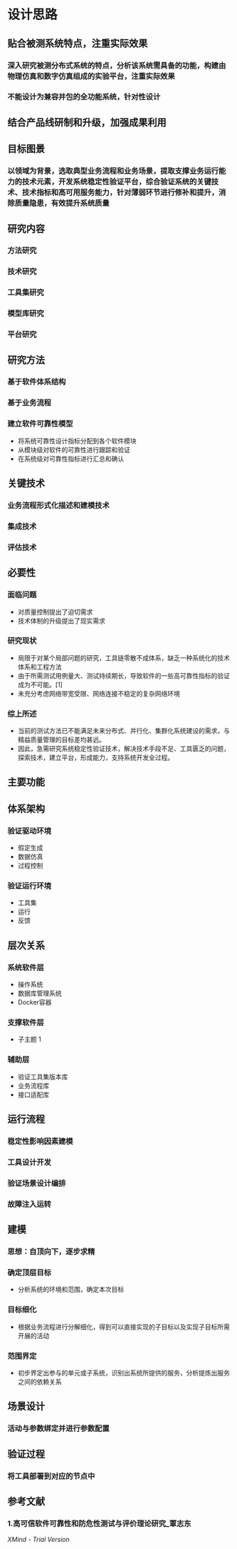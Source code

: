 # 设计思路

## 贴合被测系统特点，注重实际效果

### 深入研究被测分布式系统的特点，分析该系统需具备的功能，构建由物理仿真和数字仿真组成的实验平台，注重实际效果

### 不能设计为兼容并包的全功能系统，针对性设计

## 结合产品线研制和升级，加强成果利用

## 目标图景

### 以领域为背景，选取典型业务流程和业务场景，提取支撑业务运行能力的技术元素，开发系统稳定性验证平台，综合验证系统的关键技术、技术指标和高可用服务能力，针对薄弱环节进行修补和提升，消除质量隐患，有效提升系统质量

## 研究内容

### 方法研究

### 技术研究

### 工具集研究

### 模型库研究

### 平台研究

## 研究方法

### 基于软件体系结构

### 基于业务流程

### 建立软件可靠性模型

- 将系统可靠性设计指标分配到各个软件模块
- 从模块级对软件的可靠性进行跟踪和验证
- 在系统级对可靠性指标进行汇总和确认

## 关键技术

### 业务流程形式化描述和建模技术

### 集成技术

### 评估技术

## 必要性

### 面临问题

- 对质量控制提出了迫切需求
- 技术体制的升级提出了现实需求

### 研究现状

- 局限于对某个局部问题的研究，工具链零散不成体系，缺乏一种系统化的技术体系和工程方法
- 由于所需测试用例量大、测试持续期长，导致软件的一些高可靠性指标的验证成为不可能。[1]
- 未充分考虑网络带宽受限、网络连接不稳定的复杂网络环境

### 综上所述

- 当前的测试方法已不能满足未来分布式、并行化、集群化系统建设的需求，与精益质量管理的目标差均甚远。
- 因此，急需研究系统稳定性验证技术，解决技术手段不足、工具匮乏的问题，探索技术，建立平台，形成能力，支持系统开发全过程。

## 主要功能

## 体系架构

### 验证驱动环境

- 假定生成
- 数据仿真
- 过程控制

### 验证运行环境

- 工具集
- 运行
- 反馈

## 层次关系

### 系统软件层

- 操作系统
- 数据库管理系统
- Docker容器

### 支撑软件层

- 子主题 1

### 辅助层

- 验证工具集版本库
- 业务流程库
- 接口适配库

## 运行流程

### 稳定性影响因素建模

### 工具设计开发

### 验证场景设计编排

### 故障注入运转

## 建模

### 思想：自顶向下，逐步求精

### 确定顶层目标

- 分析系统的环境和范围，确定本次目标

### 目标细化

- 根据业务流程进行分解细化，得到可以直接实现的子目标以及实现子目标所需开展的活动

### 范围界定

- 初步界定出参与的单元或子系统，识别出系统所提供的服务，分析提炼出服务之间的依赖关系

## 场景设计

### 活动与参数绑定并进行参数配置

## 验证过程

### 将工具部署到对应的节点中

## 参考文献

### 1.高可信软件可靠性和防危性测试与评价理论研究_覃志东

*XMind - Trial Version*